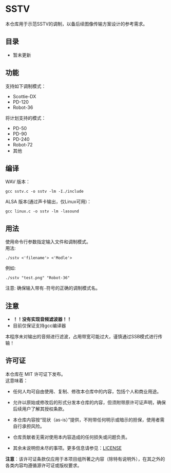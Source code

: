 # SSTV

本仓库用于示范SSTV的调制，以备后续图像传输方案设计的参考需求。

## 目录  

- 暂未更新

## 功能 
  
支持如下调制模式：
- Scottie-DX
- PD-120  
- Robot-36

将计划支持的模式：  
- PD-50
- PD-90
- PD-240
- Robot-72
- 其他

## 编译  

WAV 版本：
```
gcc sstv.c -o sstv -lm -I./include
```

ALSA 版本(通过声卡输出，仅Linux可用)：
```
gcc linux.c -o sstv -lm -lasound
```

## 用法  

使用命令行参数指定输入文件和调制模式。  
用法:  
```
./sstv <'filename'> <'Modle'>
```  

例如:  
```
./sstv "test.png" "Robot-36"
```  

注意: 确保输入带有`-`符号的正确的调制模式名。

## 注意

- **！！没有实现音频滤波器！！**
- 目前仅保证支持gcc编译器

本程序未对输出的音频进行滤波，占用带宽可能过大，谨慎通过SSB模式进行传输！

## 许可证  

本仓库在 MIT 许可证下发布。  
这意味着：

- 任何人均可自由使用、复制、修改本仓库中的内容，包括个人和商业用途。

- 允许以原始或修改后的形式分发本仓库的内容，但须附带原许可证声明，确保后续用户了解其授权条款。

- 本仓库内容按“现状（as-is）”提供，不附带任何明示或暗示的担保，使用者需自行承担风险。

- 仓库贡献者无需对使用本内容造成的任何损失或问题负责。

- 其余未说明但未尽的事项。更多信息请参见：[LICENSE](https://github.com/HyacinthSat/AX.25/blob/main/LICENSE)

**注意**：该许可证条款仅应用于本项目组所著之内容（除特有说明外），在其之外的各类内容均遵循源许可证或版权要求。
